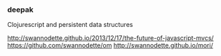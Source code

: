 ### deepak

Clojurescript and persistent data structures

http://swannodette.github.io/2013/12/17/the-future-of-javascript-mvcs/
https://github.com/swannodette/om
http://swannodette.github.io/mori/
